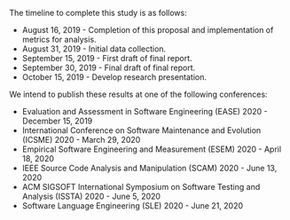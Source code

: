 The timeline to complete this study is as follows:

* August 16, 2019 - Completion of this proposal and implementation of metrics for analysis.
* August 31, 2019 - Initial data collection.
* September 15, 2019 - First draft of final report.
* September 30, 2019 - Final draft of final report.
* October 15, 2019 - Develop research presentation.

We intend to publish these results at one of the following conferences:

* Evaluation and Assessment in Software Engineering (EASE) 2020 - December 15, 2019
* International Conference on Software Maintenance and Evolution (ICSME) 2020 - March 29, 2020
* Empirical Software Engineering and Measurement (ESEM) 2020 - April 18, 2020
* IEEE Source Code Analysis and Manipulation (SCAM) 2020 - June 13, 2020
* ACM SIGSOFT International Symposium on Software Testing and Analysis (ISSTA) 2020 - June 5, 2020
* Software Language Engineering (SLE) 2020 - June 21, 2020
